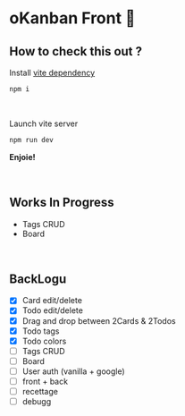 # oKanban Front 🎨

## How to check this out ?

Install [vite dependency](https://github.com/vitejs/vite)
```bash
npm i
```

</br>

Launch vite server
```bash
npm run dev
```

**Enjoie!**

</br>

## Works In Progress
- Tags CRUD
- Board

</br>

## BackLogu
- [x] Card edit/delete
- [x] Todo edit/delete
- [x] Drag and drop between 2Cards & 2Todos
- [x] Todo tags
- [x] Todo colors
- [ ] Tags CRUD
- [ ] Board
- [ ] User auth (vanilla + google)
- [ ] front + back
- [ ] recettage
- [ ] debugg
